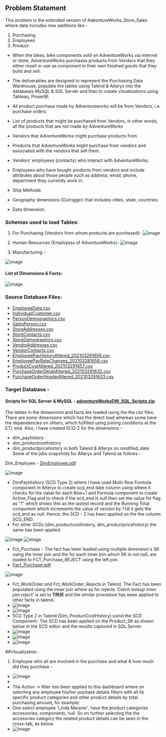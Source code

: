 ## Problem Statement
This problem is the extended version of AdevntureWorks_Store_Sales where data includes new additions like -
1. Purchasing
2. Employees
3. Product

- When the bikes, bike components sold on AdventureWorks via internet or store, AdventureWorks purchases products from Vendors that they either resell or use as component in their own finished goods that they build and sell.
- The deliverables are designed to represent the Purchasing Data Warehouse, populate the tables using Talend & Alteryx into the databases MySQL & SQL Server and then to create visualizations using Tableau, PowerBI.

- All product purchase made by Adventureworks will be from Vendors, i.e. purchase orders
- List of products that might be purchased from Vendors, in other words, all the products that are not made by AdventureWorks
- Vendors that AdventureWorks might purchase products from
- Products that AdventureWorks might purchase from vendors and associated with the vendors that sell them.
- Vendors’ employees (contacts) who interact with AdventureWorks.
- Employees who have bought products from vendors and include attributes about those people such as address, email, phone, department they currently work in.
- Ship Methods
- Geography dimensions (Outrigger) that includes cities, state, countries.
- Data dimension.

### Schemas used to load Tables:

1. For Purchasing  (Vendors from whom products are purchased)-
![image](https://user-images.githubusercontent.com/71230572/117406621-2904c900-aec2-11eb-8537-90dd2706ce45.png)

2. Human Resources (Employess of AdventureWorks)- 
![image](https://user-images.githubusercontent.com/71230572/117406675-3b7f0280-aec2-11eb-849f-08d0008b3a19.png)

3. Manufacturing -


![image](https://user-images.githubusercontent.com/71230572/117407215-16d75a80-aec3-11eb-8afe-dc91a4c8adfd.png)

#### List of Dimensions & Facts:
![image](https://user-images.githubusercontent.com/71230572/117405590-bba46880-aec0-11eb-8119-89571555843f.png)

### Source Database Files:
- [EmployeeData.csv](https://github.com/ShwetaGupta15/Data-Integration/files/6444940/EmployeeData.csv)
- [IndividualCustomer.csv](https://github.com/ShwetaGupta15/Data-Integration/files/6444941/IndividualCustomer.csv)
- [PersonDemographics.csv](https://github.com/ShwetaGupta15/Data-Integration/files/6444942/PersonDemographics.csv)
- [SalesPerson.csv](https://github.com/ShwetaGupta15/Data-Integration/files/6444943/SalesPerson.csv)
- [StoreAddresses.csv](https://github.com/ShwetaGupta15/Data-Integration/files/6444944/StoreAddresses.csv)
- [StoreContacts.csv](https://github.com/ShwetaGupta15/Data-Integration/files/6444945/StoreContacts.csv)
- [StoreDemographics.csv](https://github.com/ShwetaGupta15/Data-Integration/files/6444946/StoreDemographics.csv)
- [VendorAddresses.csv](https://github.com/ShwetaGupta15/Data-Integration/files/6444947/VendorAddresses.csv)
- [VendorContacts.csv](https://github.com/ShwetaGupta15/Data-Integration/files/6444948/VendorContacts.csv)
- [EmployeePayHistoryAltered_202103291656.csv](https://github.com/ShwetaGupta15/Data-Integration/files/6527656/EmployeePayHistoryAltered_202103291656.csv)
- [EmployeePayRateChanges_202103281658.csv](https://github.com/ShwetaGupta15/Data-Integration/files/6527657/EmployeePayRateChanges_202103281658.csv)
- [ProductCostAltered_202103291657.csv](https://github.com/ShwetaGupta15/Data-Integration/files/6527658/ProductCostAltered_202103291657.csv)
- [PurchaseOrderDetailAltered_202103291632.csv](https://github.com/ShwetaGupta15/Data-Integration/files/6527659/PurchaseOrderDetailAltered_202103291632.csv)
- [PurchaseOrderHeaderAltered_202103291633.csv](https://github.com/ShwetaGupta15/Data-Integration/files/6527660/PurchaseOrderHeaderAltered_202103291633.csv)



### Target Database -
#### Srcipts for SQL Server & MySQL - [adventureWorksDW_SQL_Scripts.zip](https://github.com/ShwetaGupta15/Data-Integration/files/6439574/adventureWorksDW_SQL_Scripts.zip)

The tables in the dimesnions and facts are loaded using the the csv files. There are some dimensions which has the direct load whereas some have the dependencies on others, which fulfilled using joining conditions at the ETL end. Also, I have created SCD-2 for the dimensions - 
- dim_payhistory
- dim_productcosthistory
- dim_productpricehistory
in both Talend & Alteryx on modified_date.
Some of the jobs snapshots for Alteryx and Talend as follows -

Dim_Employee - [DimEmployee.pdf](https://github.com/ShwetaGupta15/Data-Integration/files/6445004/DimEmployee.pdf)

![image](https://user-images.githubusercontent.com/71230572/117522737-e4346d00-af69-11eb-9536-2bab7290e445.png)

- DimPayHishory (SCD Type 2) where I have used Multi-Row Formula component in Alteryx to create scd_end date column using where it checks for the value for each Row+1 and Formula component to create Active_Flag and to check if the scd_end is null then set the value for flag as "1" which shows this as the lastest record and the Running Total component which increments the value of version by 1 till it gets the scd_end as null. Hence, the SCD - 2 has been applied on the the column SCD_END.
- For other SCDs (dim_productcosthistory, dim_productpricehistory) the same has been applied.
 
![image](https://user-images.githubusercontent.com/71230572/117551235-a717bb80-aff9-11eb-814b-d03fd73f78c0.png)
![image](https://user-images.githubusercontent.com/71230572/119251075-4c35a680-bb59-11eb-8ed3-8113a8be3d0a.png)

- Fct_Purchase - The fact has been loaded using multiple dimension's SK using the inner join and the for each inner join which SK is not null, are loaded to FCT_Purchase_REJECT using the left join.
- [Fact_Purchase.pdf](https://github.com/ShwetaGupta15/Data-Integration/files/6446484/Fact_Purchase.pdf)

![image](https://user-images.githubusercontent.com/71230572/117552048-17284080-affe-11eb-8ab2-7f644920404e.png)

- Fct_WorkOrder and Fct_WorkOrder_Rejects in Talend. The Fact has been populated using the inner join where as for rejects '_Catch lookup inner join reject_' is set to **TRUE** and the similar procedure has been applied to other facts in talend.
- ![image](https://user-images.githubusercontent.com/71230572/119246452-8c376200-bb36-11eb-8eec-6d328148b2e8.png)
- ![image](https://user-images.githubusercontent.com/71230572/119246406-35318d00-bb36-11eb-941d-d0b7faf17880.png)
- SCD Type 2 in Talend (Dim_ProductCostHistory) usind the SCD Component- The SCD has been applied on the Product_SK as shown below in the SCD editor and the results captured in SQL Server. 
- ![image](https://user-images.githubusercontent.com/71230572/119249878-1a204680-bb51-11eb-85da-75f7aee06eca.png)
- ![image](https://user-images.githubusercontent.com/71230572/119249885-2a382600-bb51-11eb-8642-2ad0f844b59d.png)
- ![image](https://user-images.githubusercontent.com/71230572/119249896-3fad5000-bb51-11eb-994e-5e451914097c.png)

##Visualization :
1. Employee who all are involved in the purchase and what & how much did they purchase -
-  ![image](https://user-images.githubusercontent.com/71230572/119284940-c451aa00-bbf5-11eb-8159-3efa898cc051.png)
-  
-  The Action -> filter has been applied to this dashboard where on selecting any employee his/her puchase details filters with all its specific product categories and other product details by total purchasing amount, for example:
-  One select employee 'Linda Meisner', have the product categories accessories, components, null. So on further selecting the the accesories category the related product details can be seen in the cross-tab, as below.
-  ![image](https://user-images.githubusercontent.com/71230572/119285332-a9336a00-bbf6-11eb-96a7-cc471fb5baec.png)























